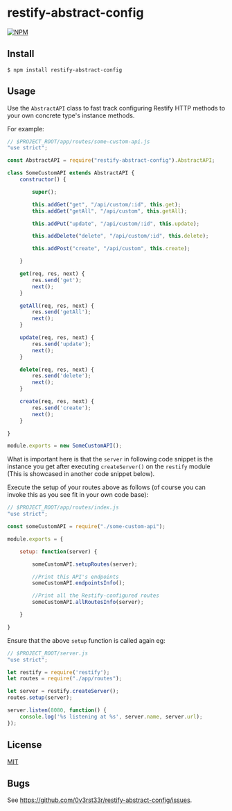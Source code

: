 # restify-abstract-config

[![NPM](https://img.shields.io/npm/v/restify-abstract-config.svg)](https://www.npmjs.com/package/restify-abstract-config)

## Install

    $ npm install restify-abstract-config

## Usage

Use the `AbstractAPI` class to fast track configuring Restify HTTP methods to your
own concrete type's instance methods.

For example:

```javascript
// $PROJECT_ROOT/app/routes/some-custom-api.js
"use strict";

const AbstractAPI = require("restify-abstract-config").AbstractAPI;

class SomeCustomAPI extends AbstractAPI {
    constructor() {

        super();

        this.addGet("get", "/api/custom/:id", this.get);
        this.addGet("getAll", "/api/custom", this.getAll);

        this.addPut("update", "/api/custom/:id", this.update);

        this.addDelete("delete", "/api/custom/:id", this.delete);

        this.addPost("create", "/api/custom", this.create);

    }

    get(req, res, next) {
        res.send('get');
        next();
    }

    getAll(req, res, next) {
        res.send('getAll');
        next();
    }

    update(req, res, next) {
        res.send('update');
        next();
    }

    delete(req, res, next) {
        res.send('delete');
        next();
    }

    create(req, res, next) {
        res.send('create');
        next();
    }

}

module.exports = new SomeCustomAPI();
```

What is important here is that the `server` in following code snippet is the
instance you get after executing `createServer()` on the `restify` module (This
is showcased in another code snippet below).

Execute the setup of your routes above as follows (of course you can invoke this
as you see fit in your own code base):

```javascript
// $PROJECT_ROOT/app/routes/index.js
"use strict";

const someCustomAPI = require("./some-custom-api");

module.exports = {

    setup: function(server) {

        someCustomAPI.setupRoutes(server);

        //Print this API's endpoints
        someCustomAPI.endpointsInfo();

        //Print all the Restify-configured routes
        someCustomAPI.allRoutesInfo(server);

    }

}
```

Ensure that the above `setup` function is called again eg:

```javascript
// $PROJECT_ROOT/server.js
"use strict";

let restify = require('restify');
let routes = require("./app/routes");

let server = restify.createServer();
routes.setup(server);

server.listen(8080, function() {
    console.log('%s listening at %s', server.name, server.url);
});
```

## License

[MIT](LICENSE)

## Bugs

See <https://github.com/0v3rst33r/restify-abstract-config/issues>.
